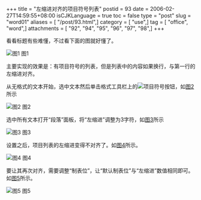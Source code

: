 +++
title = "左缩进对齐的项目符号列表"
postid = 93
date = 2006-02-27T14:59:55+08:00
isCJKLanguage = true
toc = false
type = "post"
slug = "word01"
aliases = [ "/post/93.html",]
category = [ "use",]
tag = [ "office", "word",]
attachments = [ "92", "94", "95", "96", "97", "98",]
+++


看看标题有些难懂，不过看下面的图就好懂了。

![图1](/uploads/2006/02/office001.png)
图1

主要实现的效果是：<string>有项目符号的列表，但是列表中的内容如果换行，与第一行的左缩进对齐。</string>

从无格式的文本开始，选中文本然后单击格式工具栏上的![项目符号](/uploads/2006/02/office1-02.png)按钮，如[图2](#pic2)所示

![图2](/uploads/2006/02/office1-03.png)
图2

选中所有文本打开“段落”面板，将“左缩进”调整为3字符，如[图3](#pic3)所示

![图3](/uploads/2006/02/office1-04.png)
图3

设置之后，项目列表的左缩进变得不对齐了。如[图4](#pic4)所示。

![图4](/uploads/2006/02/office1-05.png)
图4

要让其再次对齐，需要调整“制表位”，让“默认制表位”与“左缩进”数值相同即可。如[图5](#pic5)所示。

![图5](/uploads/2006/02/office1-06.png)
图5

